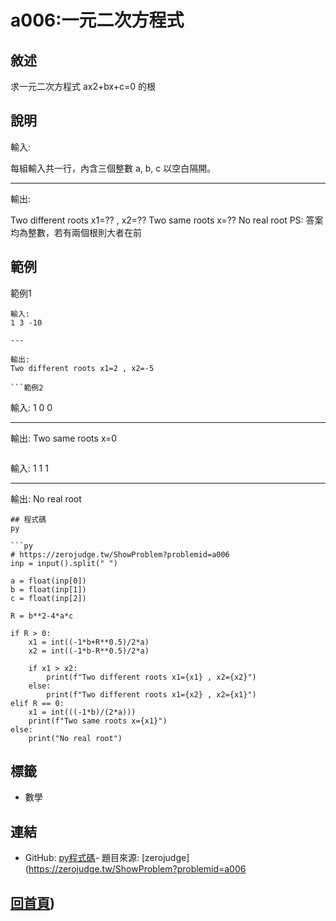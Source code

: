 # a006:一元二次方程式

## 敘述

求一元二次方程式 ax2+bx+c=0 的根


## 說明

輸入:

每組輸入共一行，內含三個整數 a, b, c 以空白隔開。

---

輸出:

Two different roots x1=?? , x2=??
Two same roots x=??
No real root
PS: 答案均為整數，若有兩個根則大者在前

## 範例
範例1

```
輸入:
1 3 -10

---

輸出:
Two different roots x1=2 , x2=-5

```範例2

```
輸入:
1 0 0

---

輸出:
Two same roots x=0

```範例3

```
輸入:
1 1 1

---

輸出:
No real root

```
## 程式碼
py

```py
﻿# https://zerojudge.tw/ShowProblem?problemid=a006
inp = input().split(" ")

a = float(inp[0])
b = float(inp[1])
c = float(inp[2])

R = b**2-4*a*c

if R > 0:
    x1 = int((-1*b+R**0.5)/2*a)
    x2 = int((-1*b-R**0.5)/2*a)

    if x1 > x2:
        print(f"Two different roots x1={x1} , x2={x2}")
    else:
        print(f"Two different roots x1={x2} , x2={x1}")
elif R == 0:
    x1 = int(((-1*b)/(2*a)))
    print(f"Two same roots x={x1}")
else:
    print("No real root")

```

## 標籤
- 數學


## 連結
- GitHub: [py程式碼](https://github.com/henryleecode23/solve_record/blob/main/zerojudge/a006/main.py)- 題目來源: [zerojudge](https://zerojudge.tw/ShowProblem?problemid=a006

## [回首頁](https://henryleecode23.github.io/solve_record/))